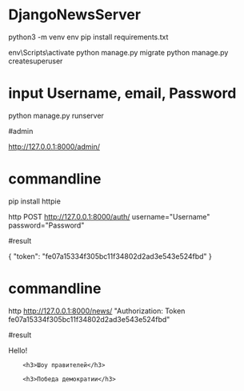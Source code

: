 # DjangoNewsServer

python3 -m venv env
pip install requirements.txt

env\Scripts\activate
python manage.py migrate
python manage.py createsuperuser

# input Username, email, Password

python manage.py runserver

#admin

 http://127.0.0.1:8000/admin/

# commandline

pip install httpie

http POST http://127.0.0.1:8000/auth/ username="Username" password="Password"

#result

{
    "token": "fe07a15334f305bc11f34802d2ad3e543e524fbd"
}

# commandline

http  http://127.0.0.1:8000/news/ "Authorization: Token fe07a15334f305bc11f34802d2ad3e543e524fbd"

#result

<!DOCTYPE html>
<html lang="en">
<head>
    <meta charset="UTF-8">
    <title>Title</title>
</head>
<body>
    Hello!

        <h3>Шоу правителей</h3>

        <h3>Победа демократии</h3>

</body>
</html>
